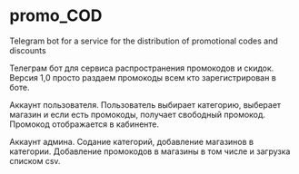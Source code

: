 # promo_COD
Telegram bot for a service for the distribution of promotional codes and discounts

Телеграм бот для сервиса распространения промокодов и скидок. 
Версия 1,0 просто раздаем промокоды всем кто зарегистрирован в боте.

Аккаунт пользователя. Пользователь выбирает категорию, выберает магазин и если есть промокоды, получает свободный промокод.
Промокод отображается в кабиненте. 

Аккаунт админа. Содание категорий, добавление магазинов в категории. Добавление промокодов в магазины в том числе и загрузка списком csv.